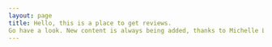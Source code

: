 ```yaml
---
layout: page
title: Hello, this is a place to get reviews.
Go have a look. New content is always being added, thanks to Michelle LaCrosse.
---
```



